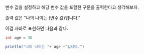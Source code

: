 
변수 값을 설정하고 해당 변수 값을 포함한 구문을 출력한다고 생각해보자.

출력 값은 "나의 나이는 (변수 값)입니다."

이걸 자바로 표현하면 다음과 같다.

```java
int age = 30

println("나의 나이는 "+ age +"입니다.")
```